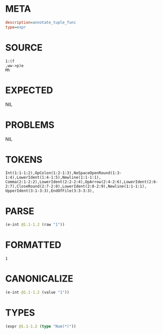# META
~~~ini
description=annotate_tuple_func
type=expr
~~~
# SOURCE
~~~roc
1:(f
,ww->p)e
Mh
~~~
# EXPECTED
NIL
# PROBLEMS
NIL
# TOKENS
~~~zig
Int(1:1-1:2),OpColon(1:2-1:3),NoSpaceOpenRound(1:3-1:4),LowerIdent(1:4-1:5),Newline(1:1-1:1),
Comma(2:1-2:2),LowerIdent(2:2-2:4),OpArrow(2:4-2:6),LowerIdent(2:6-2:7),CloseRound(2:7-2:8),LowerIdent(2:8-2:9),Newline(1:1-1:1),
UpperIdent(3:1-3:3),EndOfFile(3:3-3:3),
~~~
# PARSE
~~~clojure
(e-int @1.1-1.2 (raw "1"))
~~~
# FORMATTED
~~~roc
1
~~~
# CANONICALIZE
~~~clojure
(e-int @1.1-1.2 (value "1"))
~~~
# TYPES
~~~clojure
(expr @1.1-1.2 (type "Num(*)"))
~~~
